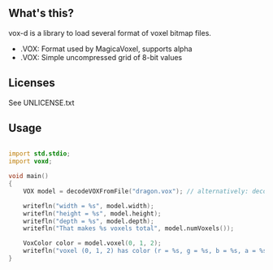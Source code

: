 ## What's this?

vox-d is a library to load several format of voxel bitmap files.
- .VOX: Format used by MagicaVoxel, supports alpha
- .VOX: Simple uncompressed grid of 8-bit values



## Licenses

See UNLICENSE.txt


## Usage


```d

import std.stdio;
import voxd;

void main()
{
    VOX model = decodeVOXFromFile("dragon.vox"); // alternatively: decodeVOXFromMemory(ubyte[] data)

    writefln("width = %s", model.width);
    writefln("height = %s", model.height);
    writefln("depth = %s", model.depth);
    writefln("That makes %s voxels total", model.numVoxels());

    VoxColor color = model.voxel(0, 1, 2);
    writefln("voxel (0, 1, 2) has color (r = %s, g = %s, b = %s, a = %s)", color.r, color.g, color.b, color.a);
}

```
